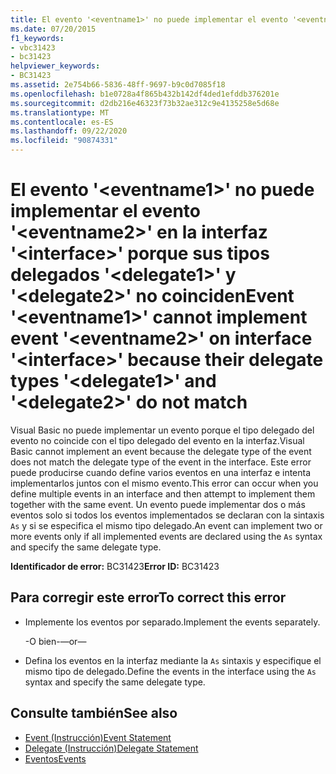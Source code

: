 ```yaml
---
title: El evento '<eventname1>' no puede implementar el evento '<eventname2>' en la interfaz '<interface>' porque sus tipos delegados '<delegate1>' y '<delegate2>' no coinciden
ms.date: 07/20/2015
f1_keywords:
- vbc31423
- bc31423
helpviewer_keywords:
- BC31423
ms.assetid: 2e754b66-5836-48ff-9697-b9c0d7085f18
ms.openlocfilehash: b1e0728a4f865b432b142df4ded1efddb376201e
ms.sourcegitcommit: d2db216e46323f73b32ae312c9e4135258e5d68e
ms.translationtype: MT
ms.contentlocale: es-ES
ms.lasthandoff: 09/22/2020
ms.locfileid: "90874331"
---
```

# <a name="event-eventname1-cannot-implement-event-eventname2-on-interface-interface-because-their-delegate-types-delegate1-and-delegate2-do-not-match"></a><span data-ttu-id="dfef5-102">El evento '\<eventname1>' no puede implementar el evento '\<eventname2>' en la interfaz '\<interface>' porque sus tipos delegados '\<delegate1>' y '\<delegate2>' no coinciden</span><span class="sxs-lookup"><span data-stu-id="dfef5-102">Event '\<eventname1>' cannot implement event '\<eventname2>' on interface '\<interface>' because their delegate types '\<delegate1>' and '\<delegate2>' do not match</span></span>

<span data-ttu-id="dfef5-103">Visual Basic no puede implementar un evento porque el tipo delegado del evento no coincide con el tipo delegado del evento en la interfaz.</span><span class="sxs-lookup"><span data-stu-id="dfef5-103">Visual Basic cannot implement an event because the delegate type of the event does not match the delegate type of the event in the interface.</span></span> <span data-ttu-id="dfef5-104">Este error puede producirse cuando define varios eventos en una interfaz e intenta implementarlos juntos con el mismo evento.</span><span class="sxs-lookup"><span data-stu-id="dfef5-104">This error can occur when you define multiple events in an interface and then attempt to implement them together with the same event.</span></span> <span data-ttu-id="dfef5-105">Un evento puede implementar dos o más eventos solo si todos los eventos implementados se declaran con la sintaxis `As` y si se especifica el mismo tipo delegado.</span><span class="sxs-lookup"><span data-stu-id="dfef5-105">An event can implement two or more events only if all implemented events are declared using the `As` syntax and specify the same delegate type.</span></span>  
  
 <span data-ttu-id="dfef5-106">**Identificador de error:** BC31423</span><span class="sxs-lookup"><span data-stu-id="dfef5-106">**Error ID:** BC31423</span></span>  
  
## <a name="to-correct-this-error"></a><span data-ttu-id="dfef5-107">Para corregir este error</span><span class="sxs-lookup"><span data-stu-id="dfef5-107">To correct this error</span></span>  
  
- <span data-ttu-id="dfef5-108">Implemente los eventos por separado.</span><span class="sxs-lookup"><span data-stu-id="dfef5-108">Implement the events separately.</span></span>  
  
     <span data-ttu-id="dfef5-109">-O bien-</span><span class="sxs-lookup"><span data-stu-id="dfef5-109">—or—</span></span>  
  
- <span data-ttu-id="dfef5-110">Defina los eventos en la interfaz mediante la `As` sintaxis y especifique el mismo tipo de delegado.</span><span class="sxs-lookup"><span data-stu-id="dfef5-110">Define the events in the interface using the `As` syntax and specify the same delegate type.</span></span>  
  
## <a name="see-also"></a><span data-ttu-id="dfef5-111">Consulte también</span><span class="sxs-lookup"><span data-stu-id="dfef5-111">See also</span></span>

- [<span data-ttu-id="dfef5-112">Event (Instrucción)</span><span class="sxs-lookup"><span data-stu-id="dfef5-112">Event Statement</span></span>](../statements/event-statement.md)
- [<span data-ttu-id="dfef5-113">Delegate (Instrucción)</span><span class="sxs-lookup"><span data-stu-id="dfef5-113">Delegate Statement</span></span>](../statements/delegate-statement.md)
- [<span data-ttu-id="dfef5-114">Eventos</span><span class="sxs-lookup"><span data-stu-id="dfef5-114">Events</span></span>](../../programming-guide/language-features/events/index.md)
